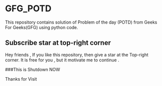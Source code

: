 # GFG_POTD
This repository contains solution of Problem of the day (POTD) from Geeks For Geeks(GFG) using python code.

## Subscribe star at top-right corner
Hey friends , 
If you like this repository, then give a star at the Top-right corner. 
It is free for you , but it motivate me to continue .

###This is Shutdown NOW

Thanks for Visit
